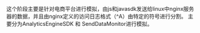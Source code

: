 这个阶段主要是针对电商平台进行模拟，由js和javasdk发送给linux中nginx服务器的数据，并且由nginx定义的访问日志格式（^A）由特定的符号进行分割。
主要分为AnalyticsEngineSDK 和 SendDataMonitor进行模拟。
